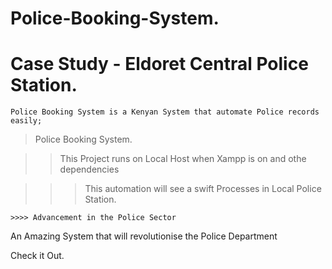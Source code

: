 # Police-Booking-System.


# Case Study - Eldoret Central Police Station. 

    Police Booking System is a Kenyan System that automate Police records easily;







> Police Booking System.

>> This Project runs on Local Host when Xampp is on and othe dependencies

   >>> This automation will see a swift Processes in Local Police Station.

    >>>> Advancement in the Police Sector 
    

An Amazing  System that will revolutionise the Police Department










          
Check it Out.
